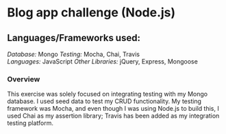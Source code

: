 Blog app challenge (Node.js) 
==========================
## **Languages/Frameworks used:** 
_Database:_ Mongo 
_Testing:_ Mocha, Chai, Travis  
_Languages:_ JavaScript
_Other Libraries:_ jQuery, Express, Mongoose

### Overview
This exercise was solely focused on integrating testing with my Mongo database. I used seed data to test my CRUD functionality. My testing framework was Mocha, and even though I was using Node.js to build this, I used Chai as my assertion library; Travis has been added as my integration testing platform.

